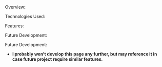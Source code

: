 Overview:

Technologies Used:

Features:

Future Development:

Future Development:

- **I probably won't develop this page any further, but may reference it in case future project require similar features.**
